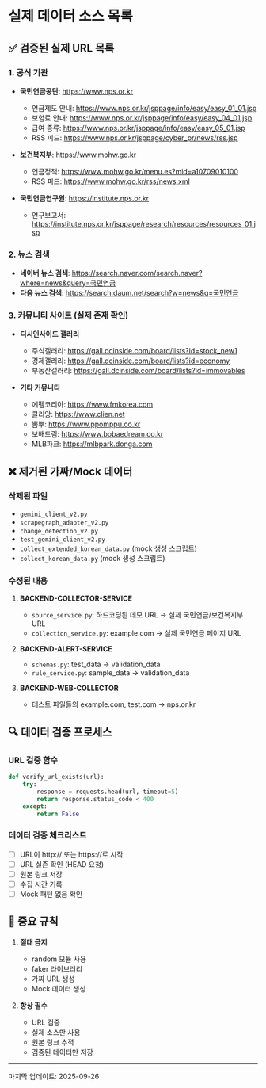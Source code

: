 # 실제 데이터 소스 목록

## ✅ 검증된 실제 URL 목록

### 1. 공식 기관
- **국민연금공단**: https://www.nps.or.kr
  - 연금제도 안내: https://www.nps.or.kr/jsppage/info/easy/easy_01_01.jsp
  - 보험료 안내: https://www.nps.or.kr/jsppage/info/easy/easy_04_01.jsp
  - 급여 종류: https://www.nps.or.kr/jsppage/info/easy/easy_05_01.jsp
  - RSS 피드: https://www.nps.or.kr/jsppage/cyber_pr/news/rss.jsp

- **보건복지부**: https://www.mohw.go.kr
  - 연금정책: https://www.mohw.go.kr/menu.es?mid=a10709010100
  - RSS 피드: https://www.mohw.go.kr/rss/news.xml

- **국민연금연구원**: https://institute.nps.or.kr
  - 연구보고서: https://institute.nps.or.kr/jsppage/research/resources/resources_01.jsp

### 2. 뉴스 검색
- **네이버 뉴스 검색**: https://search.naver.com/search.naver?where=news&query=국민연금
- **다음 뉴스 검색**: https://search.daum.net/search?w=news&q=국민연금

### 3. 커뮤니티 사이트 (실제 존재 확인)
- **디시인사이드 갤러리**
  - 주식갤러리: https://gall.dcinside.com/board/lists?id=stock_new1
  - 경제갤러리: https://gall.dcinside.com/board/lists?id=economy
  - 부동산갤러리: https://gall.dcinside.com/board/lists?id=immovables

- **기타 커뮤니티**
  - 에펨코리아: https://www.fmkorea.com
  - 클리앙: https://www.clien.net
  - 뽐뿌: https://www.ppomppu.co.kr
  - 보배드림: https://www.bobaedream.co.kr
  - MLB파크: https://mlbpark.donga.com

## ❌ 제거된 가짜/Mock 데이터

### 삭제된 파일
- `gemini_client_v2.py`
- `scrapegraph_adapter_v2.py`
- `change_detection_v2.py`
- `test_gemini_client_v2.py`
- `collect_extended_korean_data.py` (mock 생성 스크립트)
- `collect_korean_data.py` (mock 생성 스크립트)

### 수정된 내용
1. **BACKEND-COLLECTOR-SERVICE**
   - `source_service.py`: 하드코딩된 데모 URL → 실제 국민연금/보건복지부 URL
   - `collection_service.py`: example.com → 실제 국민연금 페이지 URL

2. **BACKEND-ALERT-SERVICE**
   - `schemas.py`: test_data → validation_data
   - `rule_service.py`: sample_data → validation_data

3. **BACKEND-WEB-COLLECTOR**
   - 테스트 파일들의 example.com, test.com → nps.or.kr

## 🔍 데이터 검증 프로세스

### URL 검증 함수
```python
def verify_url_exists(url):
    try:
        response = requests.head(url, timeout=5)
        return response.status_code < 400
    except:
        return False
```

### 데이터 검증 체크리스트
- [ ] URL이 http:// 또는 https://로 시작
- [ ] URL 실존 확인 (HEAD 요청)
- [ ] 원본 링크 저장
- [ ] 수집 시간 기록
- [ ] Mock 패턴 없음 확인

## 📌 중요 규칙

1. **절대 금지**
   - random 모듈 사용
   - faker 라이브러리
   - 가짜 URL 생성
   - Mock 데이터 생성

2. **항상 필수**
   - URL 검증
   - 실제 소스만 사용
   - 원본 링크 추적
   - 검증된 데이터만 저장

---
마지막 업데이트: 2025-09-26
